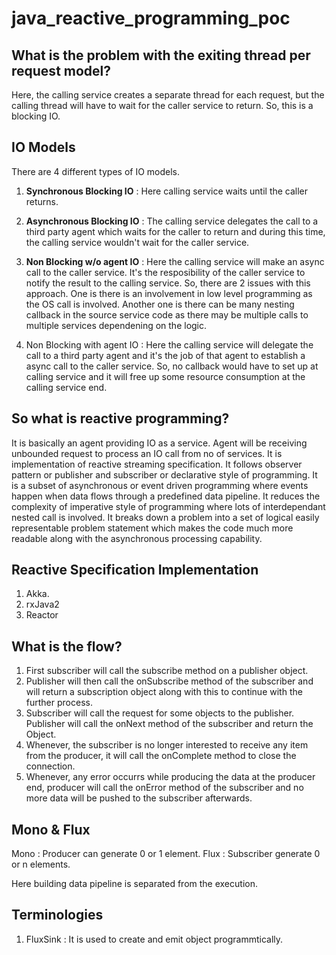 # java_reactive_programming_poc

## What is the problem with the exiting thread per request model?
Here, the calling service creates a separate thread for each request, but the calling thread will have to wait for the caller service to return. So, this is a blocking IO.


## IO Models
There are 4 different types of IO models.

1. **Synchronous Blocking IO** : Here calling service waits until the caller returns.

2. **Asynchronous Blocking IO** : The calling service delegates the call to a third party agent which waits for the caller to return and during this time, the calling service wouldn't
wait for the caller service.

3. **Non Blocking w/o agent IO** : Here the calling service will make an async call to the caller service. It's the resposibility of the caller service to notify the result to the 
calling service. So, there are 2 issues with this approach. One is there is an involvement in low level programming as the OS call is involved. Another one is there can be many nesting 
callback in the source service code as there may be multiple calls to multiple services dependening on the logic.

4. Non Blocking with agent IO : Here the calling service will delegate the call to a third party agent and it's the job of that agent to establish a async call to the caller service.
So, no callback would have to set up at calling service and it will free up some resource consumption at the calling service end.



## So what is reactive programming?
It is basically an agent providing IO as a service. Agent will be receiving unbounded request to process an IO call from no of services. It is implementation of reactive streaming
specification. It follows observer pattern or publisher and subscriber or declarative style of programming. It is a subset of asynchronous or event driven programming where events happen when data flows through a predefined data
pipeline. It reduces the complexity of imperative style of programming where lots of interdependant nested call is involved. It breaks down a problem into a set of logical easily 
representable problem statement which makes the code much more readable along with the asynchronous processing capability.

## Reactive Specification Implementation

1. Akka.
2. rxJava2
3. Reactor

## What is the flow?
1. First subscriber will call the subscribe method on a publisher object.
2. Publisher will then call the onSubscribe method of the subscriber and will return a subscription object along with this to continue with the further process.
3. Subscriber will call the request for some objects to the publisher. Publisher will call the onNext method of the subscriber and return the Object.
4. Whenever, the subscriber is no longer interested to receive any item from the producer, it will call the onComplete method to close the connection.
5. Whenever, any error occurrs while producing the data at the producer end, producer will call the onError method of the subscriber and no more data will be pushed to 
the subscriber afterwards.

## Mono & Flux
Mono : Producer can generate 0 or 1 element.
Flux : Subscriber generate 0 or n elements.

Here building data pipeline is separated from the execution. 

## Terminologies
1. FluxSink : It is used to create and emit object programmtically.
